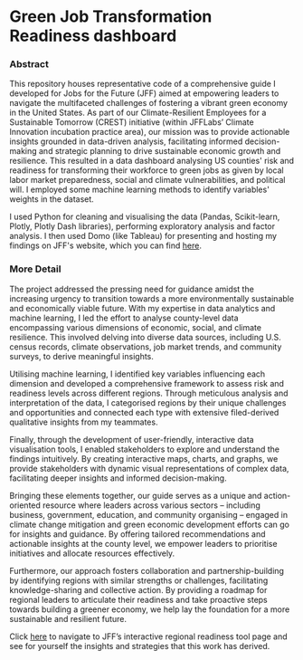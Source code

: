 # Green Job Transformation Readiness dashboard

### Abstract
This repository houses representative code of a comprehensive guide I developed for Jobs for the Future (JFF) aimed at empowering leaders to navigate the multifaceted challenges of fostering a vibrant green economy in the United States. As part of our Climate-Resilient Employees for a Sustainable Tomorrow (CREST) initiative (within JFFLabs’ Climate Innovation incubation practice area), our mission was to provide actionable insights grounded in data-driven analysis, facilitating informed decision-making and strategic planning to drive sustainable economic growth and resilience. This resulted in a data dashboard analysing US counties' risk and readiness for transforming their workforce to green jobs as given by local labor market preparedness, social and climate vulnerabilities, and political will. I employed some machine learning methods to identify variables' weights in the dataset.

I used Python for cleaning and visualising the data (Pandas, Scikit-learn, Plotly, Plotly Dash libraries), performing exploratory analysis and factor analysis. I then used Domo (like Tableau) for presenting and hosting my findings on JFF's website, which you can find [here](https://info.jff.org/assessing-regional-readiness-for-action).

### More Detail
The project addressed the pressing need for guidance amidst the increasing urgency to transition towards a more environmentally sustainable and economically viable future. With my expertise in data analytics and machine learning, I led the effort to analyse county-level data encompassing various dimensions of economic, social, and climate resilience. This involved delving into diverse data sources, including U.S. census records, climate observations, job market trends, and community surveys, to derive meaningful insights.

Utilising machine learning, I identified key variables influencing each dimension and developed a comprehensive framework to assess risk and readiness levels across different regions. Through meticulous analysis and interpretation of the data, I categorised regions by their unique challenges and opportunities and connected each type with extensive filed-derived qualitative insights from my teammates.

Finally, through the development of user-friendly, interactive data visualisation tools, I enabled stakeholders to explore and understand the findings intuitively. By creating interactive maps, charts, and graphs, we provide stakeholders with dynamic visual representations of complex data, facilitating deeper insights and informed decision-making.

Bringing these elements together, our guide serves as a unique and action-oriented resource where leaders across various sectors – including business, government, education, and community organising – engaged in climate change mitigation and green economic development efforts can go for insights and guidance. By offering tailored recommendations and actionable insights at the county level, we empower leaders to prioritise initiatives and allocate resources effectively.

Furthermore, our approach fosters collaboration and partnership-building by identifying regions with similar strengths or challenges, facilitating knowledge-sharing and collective action. By providing a roadmap for regional leaders to articulate their readiness and take proactive steps towards building a greener economy, we help lay the foundation for a more sustainable and resilient future.

Click [here](https://info.jff.org/assessing-regional-readiness-for-action) to navigate to JFF’s interactive regional readiness tool page and see for yourself the insights and strategies that this work has derived.
